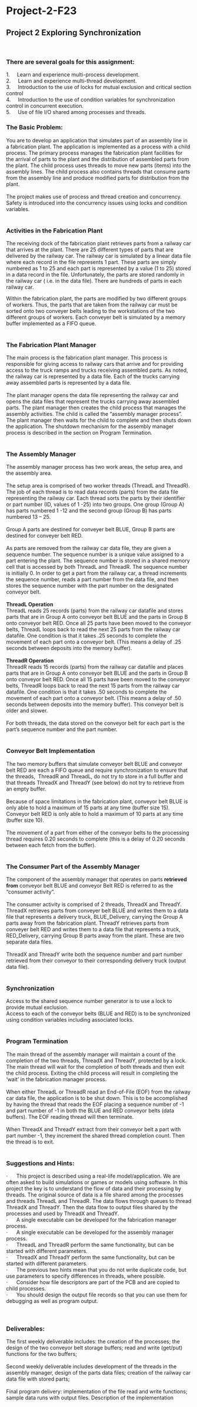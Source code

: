 # Project-2-F23  
## Project 2 Exploring Synchronization
 
### There are several goals for this assignment:  
1.     Learn and experience multi-process development.  
2.     Learn and experience multi-thread development.  
3.     Introduction to the use of locks for mutual exclusion and critical section control  
4.     Introduction to the use of condition variables for synchronization control in concurrent execution.  
5.     Use of file I/O shared among processes and threads.  
  
### The Basic Problem:  
You are to develop an application that simulates part of an assembly line in a fabrication plant. The application is implemented as a process with a child process. The primary process manages the fabrication plant facilities for the arrival of parts to the plant and the distribution of assembled parts from the plant. The child process uses threads to move new parts (items) into the assembly lines. The child process also contains threads that consume parts from the assembly line and produce modified parts for distribution from the plant.  
   
The project makes use of process and thread creation and concurrency. Safety is introduced into the concurrency issues using locks and condition variables.  
 
### Activities in the Fabrication Plant  
The receiving dock of the fabrication plant retrieves parts from a railway car that arrives at the plant. There are 25 different types of parts that are delivered by the railway car. The railway car is simulated by a linear data file where each record in the file represents 1 part. These parts are simply numbered as 1 to 25 and each part is represented by a value (1 to 25) stored in a data record in the file. Unfortunately, the parts are stored randomly in the railway car ( i.e. in the data file). There are hundreds of parts in each railway car.  
   
Within the fabrication plant, the parts are modified by two different groups of workers. Thus, the parts that are taken from the railway car must be sorted onto two conveyer belts leading to the workstations of the two different groups of workers. Each conveyer belt is simulated by a memory buffer implemented as a FIFO queue.  
   
### The Fabrication Plant Manager  
The main process is the fabrication plant manager. This process is responsible for giving access to railway cars that arrive and for providing access to the truck ramps and trucks receiving assembled parts. As noted, the railway car is represented by a data file. Each of the trucks carrying away assembled parts is represented by a data file.  
   
The plant manager opens the data file representing the railway car and opens the data files that represent the trucks carrying away assembled parts. The plant manager then creates the child process that manages the assembly activities. The child is called the “assembly manager process”. The plant manager then waits for the child to complete and then shuts down the application. The shutdown mechanism for the assembly manager process is described in the section on Program Termination.  
 
### The Assembly Manager  
The assembly manager process has two work areas, the setup area, and the assembly area.   
   
The setup area is comprised of two worker threads (ThreadL and ThreadR). The job of each thread is to read data records (parts) from the data file representing the railway car. Each thread sorts the parts by their identifier or part number (ID, values of 1 -25) into two groups. One group (Group A) has parts numbered 1 -12 and the second group (Group B) has parts numbered 13 – 25.  
   
Group A parts are destined for conveyer belt BLUE, Group B parts are destined for conveyer belt RED.  
   
As parts are removed from the railway car data file, they are given a sequence number. The sequence number is a unique value assigned to a part entering the plant. The sequence number is stored in a shared memory cell that is accessed by both ThreadL and ThreadR. The sequence number is initially 0. In order to get a part from the railway car, a thread increments the sequence number, reads a part number from the data file, and then stores the sequence number with the part number on the designated conveyor belt.  
 
   
**ThreadL Operation**  
ThreadL reads 25 records (parts) from the railway car datafile and stores parts that are in Group A onto conveyor belt BLUE and the parts in Group B onto conveyor belt RED. Once all 25 parts have been moved to the conveyor belts, ThreadL loops back to read the next 25 parts from the railway car datafile. One condition is that it takes .25 seconds to complete the movement of each part onto a conveyor belt. (This means a delay of .25 seconds between deposits into the memory buffer).  
 
   
**ThreadR Operation**  
ThreadR reads 15 records (parts) from the railway car datafile and places parts that are in Group A onto conveyor belt BLUE and the parts in Group B onto conveyor belt RED. Once all 15 parts have been moved to the conveyor belts, ThreadR loops back to read the next 15 parts from the railway car datafile. One condition is that it takes .50 seconds to complete the movement of each part onto a conveyor belt. (This means a delay of .50 seconds between deposits into the memory buffer). This conveyor belt is older and slower.  
   
For both threads, the data stored on the conveyor belt for each part is the part’s sequence number and the part number.  
   
### Conveyor Belt Implementation  
The two memory buffers that simulate conveyor belt BLUE and conveyor belt RED are each a FIFO queue and require synchronization to ensure that the threads,  ThreadR and ThreadL, do not try to store in a full buffer and that threads ThreadX and ThreadY (see below) do not try to retrieve from an empty buffer.  
   
Because of space limitations in the fabrication plant, conveyor belt BLUE is only able to hold a maximum of 15 parts at any time (buffer size 15). Conveyor belt RED is only able to hold a maximum of 10 parts at any time (buffer size 10).  
   
The movement of a part from either of the conveyor belts to the processing thread requires 0.20 seconds to complete (this is a delay of 0.20 seconds between each fetch from the buffer).  
   
### The Consumer Part of the Assembly Manager  
The component of the assembly manager that operates on parts **retrieved from** conveyor belt BLUE and conveyor Belt RED is referred to as the “consumer activity”.  
   
The consumer activity is comprised of 2 threads, ThreadX and ThreadY. ThreadX retrieves parts from conveyer belt BLUE and writes them to a data file that represents a delivery truck, BLUE_Delivery, carrying the Group A parts away from the fabrication plant. ThreadY retrieves parts from conveyer belt RED and writes them to a data file that represents a truck, RED_Delivery, carrying Group B parts away from the plant. These are two separate data files.  
   
ThreadX and ThreadY write both the sequence number and part number retrieved from their conveyor to their corresponding delivery truck (output data file).   
   
### Synchronization  
Access to the shared sequence number generator is to use a lock to provide mutual exclusion.  
Access to each of the conveyor belts (BLUE and RED) is to be synchronized using condition variables including associated locks.  
   
### Program Termination  
The main thread of the assembly manager will maintain a count of the completion of the two threads, ThreadX and ThreadY, protected by a lock. The main thread will wait for the completion of both threads and then exit the child process. Exiting the child process will result in completing the ‘wait’ in the fabrication manager process.  
   
When either ThreadL or ThreadR read an End-of-File (EOF) from the railway car data file, the application is to be shut down. This is to be accomplished by having the thread that reads the EOF placing a sequence number of -1 and part number of -1 in both the BLUE and RED conveyor belts (data buffers). The EOF reading thread will then terminate.  
   
When ThreadX and ThreadY extract from their conveyor belt a part with part number -1, they increment the shared thread completion count. Then the thread is to exit.  
   
### Suggestions and Hints:  
·      This project is described using a real-life model/application. We are often asked to build simulations or games or models using software. In this project the key is to understand the flow of data and their processing by threads. The original source of data is a file shared among the processes and threads ThreadL and ThreadR. The data flows through queues to thread ThreadX and ThreadY. Then the data flow to output files shared by the processes and used by ThreadX and ThreadY.  
·      A single executable can be developed for the fabrication manager process.  
·      A single executable can be developed for the assembly manager process.  
·      ThreadL and ThreadR perform the same functionality, but can be started with different parameters.  
·      ThreadX and ThreadY perform the same functionality, but can be started with different parameters.  
·      The previous two hints mean that you do not write duplicate code, but use parameters to specify differences in threads, where possible.  
·      Consider how file descriptors are part of the PCB and are copied to child processes.  
·      You should design the output file records so that you can use them for debugging as well as program output.  
   
   
### Deliverables:  
The first weekly deliverable includes: the creation of the processes; the design of the two conveyor belt storage buffers; read and write (get/put) functions for the two buffers;   
   
Second weekly deliverable includes development of the threads in the assembly manager, design of the parts data files; creation of the railway car data file with stored parts;  
   
Final program delivery: implementation of the file read and write functions; sample data runs with output files. Description of the implementation  
  
